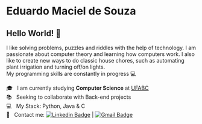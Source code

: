 # Eduardo Maciel de Souza

## Hello World! :robot:

I like solving problems, puzzles and riddles with the help of technology. I am passionate about computer theory and learning how computers work. I also like to create new ways to do classic house chores, such as automating plant irrigation and turning off/on lights.
<br/> My programming skills are constantly in progress :computer:

:mortar_board:          &nbsp; I am currently studying **Computer Science** at [UFABC](https://www.ufabc.edu.br/)
 <br/> :books:          &nbsp; Seeking to collaborate with Back-end projects
 <br/> :computer:       &nbsp; My Stack: Python, Java & C
 <br/> :email:          &nbsp; Contact me: [![Linkedin Badge](https://img.shields.io/badge/-Eduardo%20Maciel-blue?style=flat&logo=Linkedin&logoColor=white&link=https://www.linkedin.com/in/edumacsou//)](https://www.linkedin.com/in/edumacsou/) 
| 
[![Gmail Badge](https://img.shields.io/badge/-edu.maciel@yahoo.com.br-720e9e?style=flat&logo=Yahoo!&logoColor=white&link=mailto:edu.maciel@yahoo.com.br)](mailto:edu.maciel@yahoo.com.br)
